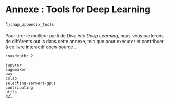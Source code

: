 # Annexe : Tools for Deep Learning
:label:`chap_appendix_tools` 

 
Pour tirer le meilleur parti de *Dive into Deep Learning*,
nous vous parlerons de différents outils 
dans cette annexe,
tels que 
pour exécuter et contribuer à ce livre interactif open-source 
.

```toc
:maxdepth: 2

jupyter
sagemaker
aws
colab
selecting-servers-gpus
contributing
utils
d2l
```

